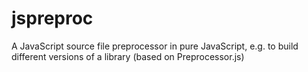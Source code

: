 # jspreproc
A JavaScript source file preprocessor in pure JavaScript, e.g. to build different versions of a library (based on Preprocessor.js)
